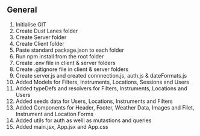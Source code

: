 ## General
1. Initialise GIT
2. Create Dust Lanes folder
3. Create Server folder
4. Create Client folder
5. Paste standard package.json to each folder
6. Run npm install from the root folder
7. Create .env file in client & server folders
8. Create .gitignore file in client & server folders
9. Create server.js and created connnection.js, auth.js & dateFormats.js
10. Added Models for Filters, Instruments, Locations, Sessions and Users
11. Added typeDefs and resolvers for Filters, Instruments, Locations and Users
12. Added seeds data for Users, Locations, Instruments and Filters
13. Added Components for Header, Footer, Weather Data, Images and Filet, Instrument and Location Forms
14. Added utils for auth as welll as mutastions and queries
15. Added main.jsx, App.jsx and App.css

